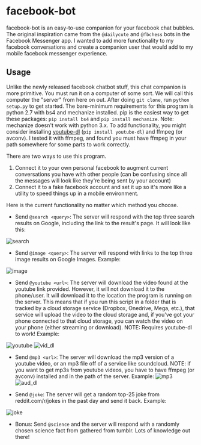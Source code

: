 # facebook-bot

facebook-bot is an easy-to-use companion for your facebook chat bubbles.  The original inspiration came from the `@dailycute` and `@fbchess` bots in the Facebook Messenger app.  I wanted to add more functionality to my facebook conversations and create a companion user that would add to my mobile facebook messenger experience.  

## Usage

Unlike the newly released facebook chatbot stuff, this chat companion is more primitive.  You must run it on a computer of some sort.  We will call this computer the "server" from here on out.  After doing `git clone`, run `python setup.py` to get started.  The bare-minimum requirements for this program is python 2.7 with bs4 and mechanize installed.  pip is the easiest way to get these packages: `pip install bs4` and `pip install mechanize`.  Note: mechanize doesn't work with python 3.x.  To add functionality, you might consider installing [youtube-dl](https://github.com/rg3/youtube-dl/) (`pip install youtube-dl`) and ffmpeg (or avconv).  I tested it with ffmpeg, and found you must have ffmpeg in your path somewhere for some parts to work correctly.  

There are two ways to use this program.  
1) Connect it to your own personal facebook to augment current conversations you have with other people (can be confusing since all the messages will look like they're being sent by your account)
2) Connect it to a fake facebook account and set it up so it's more like a utility to speed things up in a mobile environment. 


Here is the current functionality no matter which method you choose.  

- Send `@search <query>`: The server will respond with the top three search results on Google, including the link to the result's page.  It will look like this: 

![search](http://i.imgur.com/D41qMCj.png)
- Send `@image <query>`: The server will respond with links to the top three image results on Google Images. Example:

![image](http://i.imgur.com/FfYKy8V.png)
- Send `@youtube <url>`: The server will download the video found at the youtube link provided.  However, it will not download it to the phone/user.  It will download it to the location the program is running on the server.  This means that if you run this script in a folder that is tracked by a cloud storage service (Dropbox, Onedrive, Mega, etc.), that service will upload the video to the cloud storage and, if you've got your phone connected to that cloud storage, you can watch the video on your phone (either streaming or download).  NOTE: Requires youtube-dl to work!  Example:

![youtube](http://i.imgur.com/v0z3clN.png)
![vid_dl](http://i.imgur.com/WCTVwxw.png)

- Send `@mp3 <url>`:  The server will download the mp3 version of a youtube video, or an mp3 file off of a service like soundcloud.  NOTE: if you want to get mp3s from youtube videos, you have to have ffmpeg (or avconv) installed and in the path of the server.  Example:
![mp3](http://i.imgur.com/jzx8W3c.png)
![aud_dl](http://i.imgur.com/qHnCyzn.png)

- Send `@joke`: The server will get a random top-25 joke from reddit.com/r/jokes in the past day and send it back.  Example:

![joke](http://i.imgur.com/3hMpG8i.png)

- Bonus:  Send `@science` and the server will respond with a randomly chosen science fact from gathered from tumblr.  Lots of knowledge out there!




